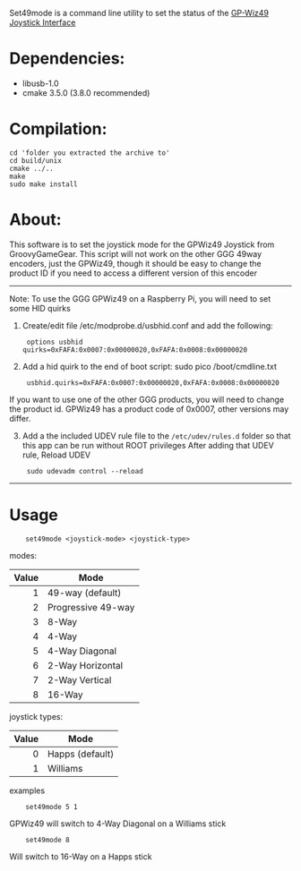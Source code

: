 Set49mode is a command line utility to set the status of the [GP-Wiz49 Joystick Interface](https://groovygamegear.com/webstore/index.php?main_page=product_info&cPath=76_81&products_id=233)

# Dependencies:
- libusb-1.0
- cmake 3.5.0 (3.8.0 recommended)

# Compilation:

    cd 'folder you extracted the archive to'
    cd build/unix
    cmake ../..
    make
    sudo make install
    
# About: 

This software is to set the joystick mode for the GPWiz49 Joystick from GroovyGameGear. 
This script will not work on the other GGG 49way encoders, just the GPWiz49,
though it should be easy to change the product ID if you need to access a different version of this encoder

************************************************

Note: To use the GGG GPWiz49 on a Raspberry Pi, you will need to set some HID quirks 
1. Create/edit file /etc/modprobe.d/usbhid.conf and add the following:
 
        options usbhid quirks=0xFAFA:0x0007:0x00000020,0xFAFA:0x0008:0x00000020

2. Add a hid quirk to the end of boot script: sudo pico /boot/cmdline.txt

        usbhid.quirks=0xFAFA:0x0007:0x00000020,0xFAFA:0x0008:0x00000020

If you want to use one of the other GGG products, you will need to change the product id. GPWiz49 has a product code of 0x0007, other versions may differ.

3. Add a the included UDEV rule file to the `/etc/udev/rules.d` folder so that this app can be run without ROOT privileges
After adding that UDEV rule, Reload UDEV

        sudo udevadm control --reload

**************************************************

# Usage

        set49mode <joystick-mode> <joystick-type>

modes:

| Value         | Mode                  |
| -------------:|-------------          |
| 1             | 49-way (default)      |
| 2             | Progressive 49-way    | 
| 3             | 8-Way                 |
| 4             | 4-Way                 |
| 5             | 4-Way Diagonal        |
| 6             | 2-Way Horizontal      |
| 7             | 2-Way Vertical        |
| 8             | 16-Way                |

joystick types:

| Value         | Mode                  |
| -------------:|-------------          |
| 0             | Happs (default)       |
| 1             | Williams              | 


examples
        
        set49mode 5 1
        
GPWiz49 will switch to 4-Way Diagonal on a Williams stick

        set49mode 8
        
Will switch to 16-Way on a Happs stick
